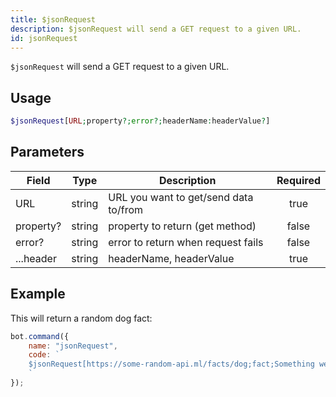 ```yaml
---
title: $jsonRequest
description: $jsonRequest will send a GET request to a given URL.
id: jsonRequest
---
```


`$jsonRequest` will send a GET request to a given URL.

## Usage

```php
$jsonRequest[URL;property?;error?;headerName:headerValue?]
```

## Parameters

| Field     | Type   | Description                           | Required |
|-----------|--------|---------------------------------------|:--------:|
| URL       | string | URL you want to get/send data to/from |   true   |
| property? | string | property to return (get method)       |  false   |
| error?    | string | error to return when request fails    |  false   |
| ...header | string | headerName, headerValue               |   true   |

## Example

This will return a random dog fact:

```javascript
bot.command({
    name: "jsonRequest",
    code: `
    $jsonRequest[https://some-random-api.ml/facts/dog;fact;Something went wrong.]
    `
});
```